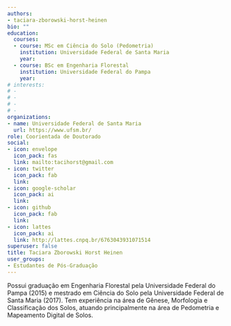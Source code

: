 ```yaml
---
authors:
- taciara-zborowski-horst-heinen
bio: ""
education:
  courses:
  - course: MSc em Ciência do Solo (Pedometria)
    institution: Universidade Federal de Santa Maria
    year: 
  - course: BSc em Engenharia Florestal
    institution: Universidade Federal do Pampa
    year: 
# interests:
# - 
# - 
# - 
# - 
organizations:
- name: Universidade Federal de Santa Maria
  url: https://www.ufsm.br/
role: Coorientada de Doutorado
social:
- icon: envelope
  icon_pack: fas
  link: mailto:tacihorst@gmail.com
- icon: twitter
  icon_pack: fab
  link: 
- icon: google-scholar
  icon_pack: ai
  link: 
- icon: github
  icon_pack: fab
  link: 
- icon: lattes
  icon_pack: ai
  link: http://lattes.cnpq.br/6763043931071514
superuser: false
title: Taciara Zborowski Horst Heinen
user_groups:
- Estudantes de Pós-Graduação
---
```


Possui graduação em Engenharia Florestal pela Universidade Federal do Pampa (2015) e mestrado em Ciência do Solo pela Universidade Federal de Santa Maria (2017). Tem experiência na área de Gênese, Morfologia e Classificação dos Solos, atuando principalmente na área de Pedometria e Mapeamento Digital de Solos.
